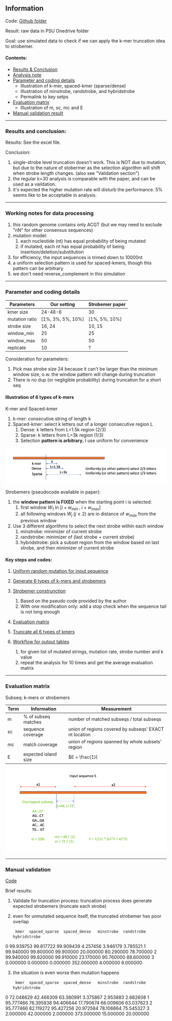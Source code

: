 ## Information

Code: [Github folder](https://github.com/ShaopengLiu1/Koslicki_lab_metagenomic_analysis/tree/main/20220905_strobemer_truncation_simulation)

Result: raw data in PSU Onedrive folder

Goal: use simulated data to check if we can apply the k-mer truncation idea to strobemer.



#### Contents:

- [Results & Conclusion](#conclusion)
- [Analysis note](#note)
- [Parameter and coding details](#code)
  - Illustration of k-mer, spaced-kmer (sparse/dense)
  - Illustration of minstrobe, randstrobe, and hybridstrobe
  - Permalink to key setps
- [Evaluation matrix](#eval)
  - Illustration of m, sc, mc and E
- [Manual validation result](#validate)





---

### Results and conclusion: <a name=conclusion></a>

Results: See the excel file.



Conclusion:

1. single-strobe level truncation doesn't work. This is NOT due to mutation, but due to the nature of stobermer as the selection algorithm will shift when strobe length changes. (also see "Validation section")
2. the regular k=30 analysis is comparable with the paper, and can be used as a vaildation.
3. it's expected the higher mutation rate will disturb the performance. 5% seems like to be acceptable in analysis.





---

### Working notes for data processing <a name=note></a>

1. this random genome contains only ACGT (but we may need to exclude "nN" for other consensus sequences)
2. mutation model:
   1. each nucleotide (nt) has equal probability of being mutated
   2. if mutated, each nt has equal probability of being insertion/deletion/substitution
3. for efficiency, the input sequences is trimed down to 10000nt
4. a uniform selection pattern is used for spaced-kmers, though this pattern can be arbitrary
5. we don't need reverse_complement in this simulation



---

### Parameter and coding details <a name=code></a>

| **Parameters** | **Our** **setting** | **Strobemer** **paper** |
| -------------- | ------------------- | ----------------------- |
| kmer size      | 24-48-6             | 30                      |
| mutation ratio | [1%,  3%, 5%, 10%]  | [1%,  5%, 10%]          |
| strobe size    | 16, 24              | 10, 15                  |
| window_min     | 25                  | 25                      |
| window_max     | 50                  | 50                      |
| replicate      | 10                  | ?                       |

Consideration for parameters:

1. Pick max strobe size 24 because it can't be larger than the minimum window size, o.w. the window pattern will change during truncation
2. There is no dup (or negligible probability) during truncation for a short seq





#### Illustration of 6 types of k-mers

K-mer and Spaced-kmer

1. k-mer: consecutive string of length k
2. Spaced-kmer: select k letters out of a longer consecutive region L 
   1. Dense: k letters from L=1.5k region (2/3)
   2. Sparse: k letters from L=3k region (1/3)
   3. Selection **pattern is arbitrary**, I use uniform for convenience

<img src="kmer.png" alt="kmers" style="zoom:100%;" />



Strobemers (pseudocode available in paper):

1. the **window pattern is FIXED** when the starting point i is selected:
   1. first window $W_1$ in $[i+w_{min}\;,\;i+w_{max}]$
   2. all following windows $W_j\;(j\geq2)$ are in distance of $w_{max}$ from the previous window
2. Use 3 different algorithms to select the next strobe within each window
   1. minstrobe: minimizer of current strobe
   2. randstrobe: minimizer of (last strobe + current strobe)
   3. hybridstrobe: pick a subset region from the window based on last strobe, and then minimizer of current strobe







#### Key steps and codes:

1. [Uniform random mutation for input sequence](https://github.com/ShaopengLiu1/Koslicki_lab_metagenomic_analysis/blob/36e3225748a0852013513ba72762c413b2beeeea/20220905_strobemer_truncation_simulation/draft_code.py#L51)
2. [Generate 6 types of k-mers and strobemers](https://github.com/ShaopengLiu1/Koslicki_lab_metagenomic_analysis/blob/36e3225748a0852013513ba72762c413b2beeeea/20220905_strobemer_truncation_simulation/draft_code.py#L341)
3. [Strobemer construnction](https://github.com/ShaopengLiu1/Koslicki_lab_metagenomic_analysis/blob/36e3225748a0852013513ba72762c413b2beeeea/20220905_strobemer_truncation_simulation/draft_code.py#L112)
   1. Based on the pseudo code provided by the author
   2. With one modification only: add a stop check when the sequence tail is not long enough 
4. [Evaluation matrix](https://github.com/ShaopengLiu1/Koslicki_lab_metagenomic_analysis/blob/36e3225748a0852013513ba72762c413b2beeeea/20220905_strobemer_truncation_simulation/draft_code.py#L394)
5. [Truncate all 6 types of kmers](https://github.com/ShaopengLiu1/Koslicki_lab_metagenomic_analysis/blob/36e3225748a0852013513ba72762c413b2beeeea/20220905_strobemer_truncation_simulation/draft_code.py#L283)

6. [Workflow for output tables](https://github.com/ShaopengLiu1/Koslicki_lab_metagenomic_analysis/blob/36e3225748a0852013513ba72762c413b2beeeea/20220905_strobemer_truncation_simulation/draft_code.py#L480)
   1. for given list of mutated strings, mutation rate, strobe number and k value
   2. repeat the analysis for 10 times and get the average evaluation matrix



---

### Evaluation matrix <a name=eval></a>

Subseq: k-mers or strobemers

| Term | Information          | Measurement                                                  |
| ---- | -------------------- | ------------------------------------------------------------ |
| m    | % of subseq matches  | number of matched subseqs / total subseqs                    |
| sc   | sequence coverage    | union of regions covered by subseqs' EXACT nt location       |
| mc   | match coverage       | union of regions spanned by whole subsets' region            |
| E    | expected island size | $E = \frac{1}{|S|}*\sum\limits_{\substack{x\in X}} x^2$, where X is the island set (uncovered regions) |



<img src="eval.png" alt="eval" style="zoom:80%;" />



---

### Manual validation <a name=validate></a>

[Code](https://github.com/ShaopengLiu1/Koslicki_lab_metagenomic_analysis/blob/36e3225748a0852013513ba72762c413b2beeeea/20220905_strobemer_truncation_simulation/draft_code.py#L652)

Brief results:

1. Validate for truncation process: truncation process does generate expected strobemers (truncate each strobe)
2. even for unmutated sequence itself, the truncated strobemer has poor overlap



        kmer  spaced_sparse  spaced_dense   minstrobe  randstrobe  hybridstrobe
0  99.939753      99.817722     99.909439    4.257456    3.946179      3.785521
1  99.940000      99.800000     99.900000   20.000000   80.290000     78.700000
2  99.940000      99.820000     99.910000   23.170000   90.760000     88.600000
3   0.000000       0.000000      0.000000  352.000000    4.000000      6.000000



3. the situation is even worse then mutation happens

        kmer  spaced_sparse  spaced_dense   minstrobe  randstrobe  hybridstrobe
0  72.048629      42.466309     63.380991    3.375867    2.953883      2.682608
1  95.777466      76.395838     94.406644   17.790674   66.009606     63.037823
2  95.777466      82.119272     95.427256   20.972584   78.106864     75.545327
3   2.000000      42.000000      2.000000  373.000000   15.000000     20.000000